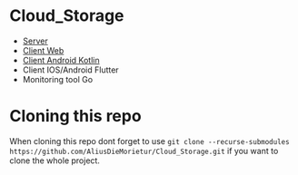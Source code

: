 # Cloud_Storage
* [Server](https://github.com/AliusDieMorietur/Cloud_Storage_Server)
* [Client Web](https://github.com/AliusDieMorietur/Cloud_Storage_Client_Web)
* [Client Android Kotlin](https://github.com/AliusDieMorietur/Cloud_Storage_Client_Android_Kotlin)
* Client IOS/Android Flutter
* Monitoring tool Go

# Cloning this repo
When cloning this repo dont forget to use 
`git clone --recurse-submodules https://github.com/AliusDieMorietur/Cloud_Storage.git` 
if you want to clone the whole project.
